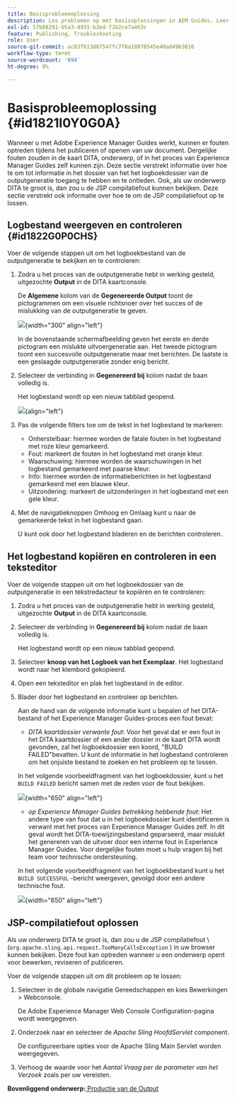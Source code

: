 ```yaml
---
title: Basisprobleemoplossing
description: Los problemen op met basisoplossingen in AEM Guides. Leer om, het logboekdossier in een tekstredacteur te bekijken te kopiëren en te controleren en JSP compilatiefouten op te lossen.
exl-id: 57b88291-b5a3-4931-b3ed-f2b2ce7a463c
feature: Publishing, Troubleshooting
role: User
source-git-commit: ac83f613d87547fc7f6a18070545e40ad4963616
workflow-type: tm+mt
source-wordcount: '694'
ht-degree: 0%

---
```


# Basisprobleemoplossing {#id1821I0Y0G0A}

Wanneer u met Adobe Experience Manager Guides werkt, kunnen er fouten optreden tijdens het publiceren of openen van uw document. Dergelijke fouten zouden in de kaart DITA, onderwerp, of in het proces van Experience Manager Guides zelf kunnen zijn. Deze sectie verstrekt informatie over hoe te om tot informatie in het dossier van het het logboekdossier van de outputgeneratie toegang te hebben en te ontleden. Ook, als uw onderwerp DITA te groot is, dan zou u de JSP compilatiefout kunnen bekijken. Deze sectie verstrekt ook informatie over hoe te om de JSP compilatiefout op te lossen.

## Logbestand weergeven en controleren {#id1822G0P0CHS}

Voer de volgende stappen uit om het logboekbestand van de outputgeneratie te bekijken en te controleren:

1. Zodra u het proces van de outputgeneratie hebt in werking gesteld, uitgezochte **Output** in de DITA kaartconsole.

   De **Algemene** kolom van de **Gegenereerde Output** toont de pictogrammen om een visuele richtsnoer over het succes of de mislukking van de outputgeneratie te geven.

   ![](images/output-general-settings.png){width="300" align="left"}

   In de bovenstaande schermafbeelding geven het eerste en derde pictogram een mislukte uitvoergeneratie aan. Het tweede pictogram toont een succesvolle outputgeneratie maar met berichten. De laatste is een geslaagde outputgeneratie zonder enig bericht.

1. Selecteer de verbinding in **Gegenereerd bij** kolom nadat de baan volledig is.

   Het logbestand wordt op een nieuw tabblad geopend.

   ![](images/log-file.png){align="left"}

1. Pas de volgende filters toe om de tekst in het logbestand te markeren:
   - Onherstelbaar: hiermee worden de fatale fouten in het logbestand met roze kleur gemarkeerd.
   - Fout: markeert de fouten in het logbestand met oranje kleur.
   - Waarschuwing: hiermee worden de waarschuwingen in het logbestand gemarkeerd met paarse kleur.
   - Info: hiermee worden de informatieberichten in het logbestand gemarkeerd met een blauwe kleur.
   - Uitzondering: markeert de uitzonderingen in het logbestand met een gele kleur.
1. Met de navigatieknoppen Omhoog en Omlaag kunt u naar de gemarkeerde tekst in het logbestand gaan.

   U kunt ook door het logbestand bladeren en de berichten controleren.


## Het logbestand kopiëren en controleren in een teksteditor

Voer de volgende stappen uit om het logboekdossier van de outputgeneratie in een tekstredacteur te kopiëren en te controleren:

1. Zodra u het proces van de outputgeneratie hebt in werking gesteld, uitgezochte **Output** in de DITA kaartconsole.

1. Selecteer de verbinding in **Gegenereerd bij** kolom nadat de baan volledig is.

   Het logbestand wordt op een nieuw tabblad geopend.

1. Selecteer **knoop van het Logboek van het Exemplaar**. Het logbestand wordt naar het klembord gekopieerd.
1. Open een teksteditor en plak het logbestand in de editor.

1. Blader door het logbestand en controleer op berichten.

   Aan de hand van de volgende informatie kunt u bepalen of het DITA-bestand of het Experience Manager Guides-proces een fout bevat:

   - *DITA kaartdossier verwante fout*: Voor het geval dat er een fout in het DITA kaartdossier of een ander dossier in de kaart DITA wordt gevonden, zal het logboekdossier een koord, &quot;BUILD FAILED&quot;bevatten. U kunt de informatie in het logbestand controleren om het onjuiste bestand te zoeken en het probleem op te lossen.

   In het volgende voorbeeldfragment van het logboekdossier, kunt u het `BUILD FAILED` bericht samen met de reden voor de fout bekijken.

   ![](images/dita-error-in-log-file.png){width="650" align="left"}

   - *op Experience Manager Guides betrekking hebbende fout*: Het andere type van fout dat u in het logboekdossier kunt identificeren is verwant met het proces van Experience Manager Guides zelf. In dit geval wordt het DITA-toewijzingsbestand geparseerd, maar mislukt het genereren van de uitvoer door een interne fout in Experience Manager Guides. Voor dergelijke fouten moet u hulp vragen bij het team voor technische ondersteuning.

   In het volgende voorbeeldfragment van het logboekbestand kunt u het `BUILD SUCCESSFUL` -bericht weergeven, gevolgd door een andere technische fout.

   ![](images/process-error-in-log-file.png){width="650" align="left"}


## JSP-compilatiefout oplossen

Als uw onderwerp DITA te groot is, dan zou u de JSP compilatiefout \ (`org.apache.sling.api.request.TooManyCallsException` \) in uw browser kunnen bekijken. Deze fout kan optreden wanneer u een onderwerp opent voor bewerken, reviseren of publiceren.

Voer de volgende stappen uit om dit probleem op te lossen:

1. Selecteer in de globale navigatie Gereedschappen en kies Bewerkingen \> Webconsole.

   De Adobe Experience Manager Web Console Configuration-pagina wordt weergegeven.

1. Onderzoek naar en selecteer de *Apache Sling HoofdServlet* component.

   De configureerbare opties voor de Apache Sling Main Servlet worden weergegeven.

1. Verhoog de waarde voor het *Aantal Vraag per de parameter van het Verzoek* zoals per uw vereisten.


**Bovenliggend onderwerp:**[ Productie van de Output ](generate-output.md)

